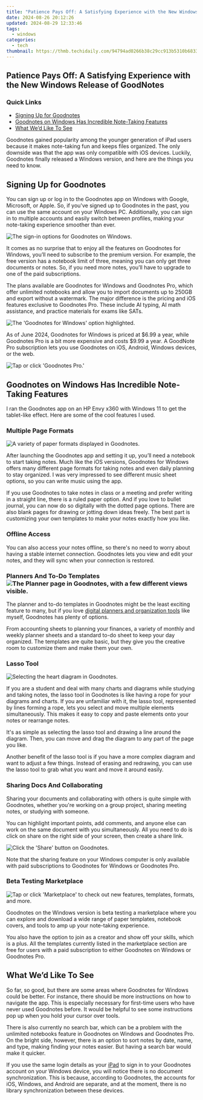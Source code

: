```yaml
---
title: "Patience Pays Off: A Satisfying Experience with the New Windows Release of GoodNotes"
date: 2024-08-26 20:12:26
updated: 2024-08-29 12:33:46
tags:
  - windows
categories:
  - tech
thumbnail: https://thmb.techidaily.com/94794ad0266b38c29cc913b5310b6833aba7a42cc29cc084bb2db9c76fd1be31.jpg
---
```


## Patience Pays Off: A Satisfying Experience with the New Windows Release of GoodNotes

### Quick Links

* [Signing Up for Goodnotes](https://apple-account.techidaily.com/detailed-guide-on-removing-iphone-13-mini-activation-lock-without-previous-owner-by-drfone-ios/)
* [Goodnotes on Windows Has Incredible Note-Taking Features](https://network-issues.techidaily.com/battlezone-buffering-blunder/)
* [What We’d Like To See](https://youtube-video-recordings.techidaily.com/essential-strategies-for-professional-grade-video-editing/)

 Goodnotes gained popularity among the younger generation of iPad users because it makes note-taking fun and keeps files organized. The only downside was that the app was only compatible with iOS devices. Luckily, Goodnotes finally released a Windows version, and here are the things you need to know.

##  Signing Up for Goodnotes

 You can sign up or log in to the Goodnotes app on Windows with Google, Microsoft, or Apple. So, if you've signed up to Goodnotes in the past, you can use the same account on your Windows PC. Additionally, you can sign in to multiple accounts and easily switch between profiles, making your note-taking experience smoother than ever.

![The sign-in options for Goodnotes on Windows.](https://static1.howtogeekimages.com/wordpress/wp-content/uploads/2024/05/sign-in-goodnotes.jpeg) 

 It comes as no surprise that to enjoy all the features on Goodnotes for Windows, you’ll need to subscribe to the premium version. For example, the free version has a notebook limit of three, meaning you can only get three documents or notes. So, if you need more notes, you’ll have to upgrade to one of the paid subscriptions.

 The plans available are Goodnotes for Windows and Goodnotes Pro, which offer unlimited notebooks and allow you to import documents up to 250GB and export without a watermark. The major difference is the pricing and iOS features exclusive to Goodnotes Pro. These include AI typing, AI math assistance, and practice materials for exams like SATs.

![The 'Goodnotes for Windows' option highlighted.](https://static1.howtogeekimages.com/wordpress/wp-content/uploads/2024/05/goodnotes-for-windows-option.jpeg) 

 As of June 2024, Goodnotes for Windows is priced at $6.99 a year, while Goodnotes Pro is a bit more expensive and costs $9.99 a year. A GoodNote Pro subscription lets you use Goodnotes on iOS, Android, Windows devices, or the web.

![Tap or click 'Goodnotes Pro.'](https://static1.howtogeekimages.com/wordpress/wp-content/uploads/2024/05/goodnotes-pro-option.jpeg) 

##  Goodnotes on Windows Has Incredible Note-Taking Features

 I ran the Goodnotes app on an HP Envy x360 with Windows 11 to get the tablet-like effect. Here are some of the cool features I used.

###  Multiple Page Formats

![A variety of paper formats displayed in Goodnotes.](https://static1.howtogeekimages.com/wordpress/wp-content/uploads/2024/05/paper-formats.jpeg) 

 After launching the Goodnotes app and setting it up, you’ll need a notebook to start taking notes. Much like the iOS versions, Goodnotes for Windows offers many different page formats for taking notes and even daily planning to stay organized. I was very impressed to see different music sheet options, so you can write music using the app.

 If you use Goodnotes to take notes in class or a meeting and prefer writing in a straight line, there is a ruled paper option. And if you love to bullet journal, you can now do so digitally with the dotted page options. There are also blank pages for drawing or jotting down ideas freely. The best part is customizing your own templates to make your notes exactly how you like.

###  Offline Access

 You can also access your notes offline, so there's no need to worry about having a stable internet connection. Goodnotes lets you view and edit your notes, and they will sync when your connection is restored.

###  Planners And To-Do Templates![The Planner page in Goodnotes, with a few different views visible.](https://static0.howtogeekimages.com/wordpress/wp-content/uploads/2024/05/planner-option-for-goodnotes.jpeg) 

 The planner and to-do templates in Goodnotes might be the least exciting feature to many, but if you love [digital planners and organization tools](https://android-pokemon-go.techidaily.com/in-2024-how-to-fix-pokemon-go-route-not-working-on-nokia-g22-drfone-by-drfone-virtual-android/) like myself, Goodnotes has plenty of options.

 From accounting sheets to planning your finances, a variety of monthly and weekly planner sheets and a standard to-do sheet to keep your day organized. The templates are quite basic, but they give you the creative room to customize them and make them your own.

###  Lasso Tool

![Selecting the heart diagram in Goodnotes.](https://static1.howtogeekimages.com/wordpress/wp-content/uploads/2024/05/select-diagram.jpeg) 

 If you are a student and deal with many charts and diagrams while studying and taking notes, the lasso tool in Goodnotes is like having a rope for your diagrams and charts. If you are unfamiliar with it, the lasso tool, represented by lines forming a rope, lets you select and move multiple elements simultaneously. This makes it easy to copy and paste elements onto your notes or rearrange notes.

 It's as simple as selecting the lasso tool and drawing a line around the diagram. Then, you can move and drag the diagram to any part of the page you like.

 Another benefit of the lasso tool is if you have a more complex diagram and want to adjust a few things. Instead of erasing and redrawing, you can use the lasso tool to grab what you want and move it around easily.

###  Sharing Docs And Collaborating

 Sharing your documents and collaborating with others is quite simple with Goodnotes, whether you're working on a group project, sharing meeting notes, or studying with someone. 

 You can highlight important points, add comments, and anyone else can work on the same document with you simultaneously. All you need to do is click on share on the right side of your screen, then create a share link.

![Click the 'Share' button on Goodnotes.](https://static1.howtogeekimages.com/wordpress/wp-content/uploads/2024/05/sharing-option-for-goodnotes.jpeg) 

 Note that the sharing feature on your Windows computer is only available with paid subscriptions to Goodnotes for Windows or Goodnotes Pro.

###  Beta Testing Marketplace

![Tap or click 'Marketplace' to check out new features, templates, formats, and more.](https://static1.howtogeekimages.com/wordpress/wp-content/uploads/2024/06/marketplace-option-goodnotes-1.png) 

 Goodnotes on the Windows version is beta testing a marketplace where you can explore and download a wide range of paper templates, notebook covers, and tools to amp up your note-taking experience.

 You also have the option to join as a creator and show off your skills, which is a plus. All the templates currently listed in the marketplace section are free for users with a paid subscription to either Goodnotes on Windows or Goodnotes Pro.

##  What We’d Like To See

 So far, so good, but there are some areas where Goodnotes for Windows could be better. For instance, there should be more instructions on how to navigate the app. This is especially necessary for first-time users who have never used Goodnotes before. It would be helpful to see some instructions pop up when you hold your cursor over tools.

 There is also currently no search bar, which can be a problem with the unlimited notebooks feature in Goodnotes on Windows and Goodnotes Pro. On the bright side, however, there is an option to sort notes by date, name, and type, making finding your notes easier. But having a search bar would make it quicker.

 If you use the same login details as your [iPad](https://program-issues.techidaily.com/1722994132990-the-need-for-careful-design-considerations-to-optimize-esp-performance-while-avoiding-problems-like-back-corona-discharge-or-dust-re-entrainment/) to sign in to your Goodnotes account on your Windows device, you will notice there is no document synchronization. This is because, according to Goodnotes, the accounts for iOS, Windows, and Android are separate, and at the moment, there is no library synchronization between these devices.

<ins class="adsbygoogle"
     style="display:block"
     data-ad-format="autorelaxed"
     data-ad-client="ca-pub-7571918770474297"
     data-ad-slot="1223367746"></ins>



<ins class="adsbygoogle"
     style="display:block"
     data-ad-client="ca-pub-7571918770474297"
     data-ad-slot="8358498916"
     data-ad-format="auto"
     data-full-width-responsive="true"></ins>
